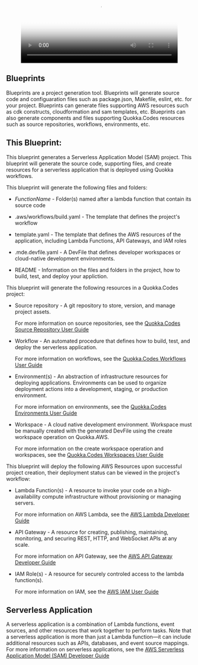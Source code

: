 <figure class="video_container">
  <video width="100%" controls="true" allowfullscreen="true" frameborder="0" poster="https://caws-video-test.s3.us-west-2.amazonaws.com/blueprint-sam-ss.png">
    <source src="https://caws-video-test.s3.us-west-2.amazonaws.com/blueprint-sam.mp4" type="video/mp4">
  </video>
</figure>

## Blueprints

Blueprints are a project generation tool. Blueprints will generate source code and configuaration files such as package.json, Makefile, eslint, etc. for your project.
Blueprints can generate files supporting AWS resources such as cdk constructs, cloudformation and sam templates, etc.
Blueprints can also generate components and files supporting Quokka.Codes resources such as source repositories, workflows, environments, etc.

## This Blueprint:
This blueprint generates a Serverless Application Model (SAM) project. This blueprint will generate the source code, supporting files, and create resources for a serverless application that is deployed using Quokka workflows.

This blueprint will generate the following files and folders:

- *FunctionName* - Folder(s) named after a lambda function that contain its source code

- .aws/workflows/build.yaml - The template that defines the project's workflow

- template.yaml - The template that defines the AWS resources of the application, including Lambda Functions, API Gateways, and IAM roles

- .mde.devfile.yaml - A DevFile that defines developer workspaces or cloud-native development environments.

- README - Information on the files and folders in the project, how to build, test, and deploy your appliction.

This blueprint will generate the following resources in a Quokka.Codes project:

- Source repository - A git repository to store, version, and manage project assets.

  For more information on source repositories, see the [Quokka.Codes Source Repository User Guide](https://alpha-docs-aws.amazon.com/quokka/latest/userguide/source.html)

- Workflow - An automated procedure that defines how to build, test, and deploy the serverless application.

  For more information on workflows, see the [Quokka.Codes Workflows User Guide](https://alpha-docs-aws.amazon.com/quokka/latest/userguide/flows.html)

- Environment(s) - An abstraction of infrastructure resources for deploying applications. Environments can be used to organize deployment actions into a development, staging, or production environment.

  For more information on environments, see the [Quokka.Codes Environments User Guide](https://alpha-docs-aws.amazon.com/quokka/latest/userguide/environments)

- Workspace - A cloud native development environment. Workspace must be manually created with the generated DevFile using the create workspace operation on Quokka.AWS.

  For more information on the create workspace operation and workspaces, see the [Quokka.Codes Workspaces User Guide](https://alpha-docs-aws.amazon.com/quokka/latest/userguide/workspace.html)

This blueprint will deploy the following AWS Resources upon successful project creation, their deployment status can be viewed in the project's workflow:

- Lambda Function(s) - A resource to invoke your code on a high-availability compute infrastructure without provisioning or managing servers.

  For more information on AWS Lambda, see the [AWS Lambda Developer Guide](https://docs.aws.amazon.com/lambda/latest/dg/welcome.html)

- API Gateway - A resource for creating, publishing, maintaining, monitoring, and securing REST, HTTP, and WebSocket APIs at any scale.

  For more information on API Gateway, see the [AWS API Gateway Developer Guide](https://docs.aws.amazon.com/apigateway/latest/developerguide/welcome.html)

- IAM Role(s) - A resource for securely controled access to the lambda function(s).

  For more information on IAM, see the [AWS IAM User Guide](https://docs.aws.amazon.com/IAM/latest/UserGuide/introduction.html)

## Serverless Application

A serverless application is a combination of Lambda functions, event sources, and other resources that work together to perform tasks. Note that a serverless application is more than just a Lambda function—it can include additional resources such as APIs, databases, and event source mappings.
For more information on serverless applications, see the [AWS Serverless Application Model (SAM) Developer Guide](https://docs.aws.amazon.com/serverless-application-model/latest/developerguide/what-is-sam.html)
